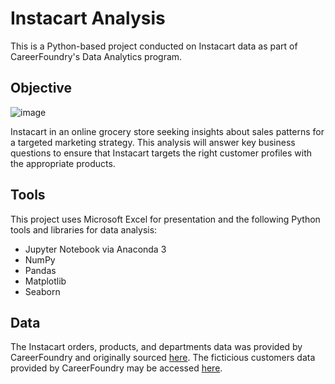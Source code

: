 # Instacart Analysis
This is a Python-based project conducted on Instacart data as part of CareerFoundry's Data Analytics program.

## Objective

![image](https://user-images.githubusercontent.com/111883484/186452705-70b929de-f732-4293-944c-50f267a0cfe1.png)

Instacart in an online grocery store seeking insights about sales patterns for a targeted marketing strategy.  This analysis will answer key business questions to ensure that Instacart targets the right customer profiles with the appropriate products.

## Tools
This project uses Microsoft Excel for presentation and the following Python tools and libraries for data analysis:

- Jupyter Notebook via Anaconda 3
- NumPy
- Pandas
- Matplotlib
- Seaborn

## Data

The Instacart orders, products, and departments data was provided by CareerFoundry and originally sourced [here](https://www.instacart.com/datasets/grocery-shopping-2017).  The ficticious customers data provided by CareerFoundry may be accessed [here](https://s3.amazonaws.com/coach-courses-us/public/courses/data-immersion/A4/A4_Data_Assets/customers.zip).
